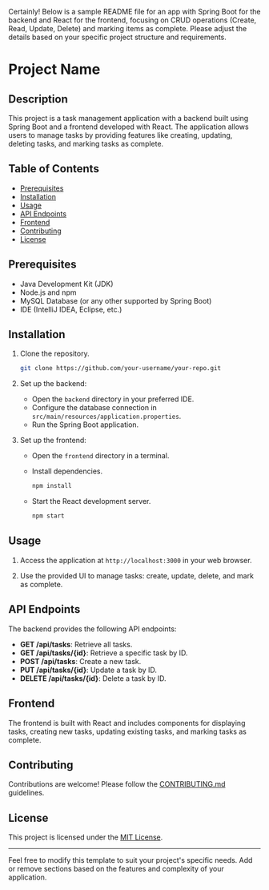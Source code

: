 Certainly! Below is a sample README file for an app with Spring Boot for the backend and React for the frontend, focusing on CRUD operations (Create, Read, Update, Delete) and marking items as complete. Please adjust the details based on your specific project structure and requirements.

# Project Name

## Description

This project is a task management application with a backend built using Spring Boot and a frontend developed with React. The application allows users to manage tasks by providing features like creating, updating, deleting tasks, and marking tasks as complete.

## Table of Contents

- [Prerequisites](#prerequisites)
- [Installation](#installation)
- [Usage](#usage)
- [API Endpoints](#api-endpoints)
- [Frontend](#frontend)
- [Contributing](#contributing)
- [License](#license)

## Prerequisites

- Java Development Kit (JDK)
- Node.js and npm
- MySQL Database (or any other supported by Spring Boot)
- IDE (IntelliJ IDEA, Eclipse, etc.)

## Installation

1. Clone the repository.

   ```bash
   git clone https://github.com/your-username/your-repo.git
   ```

2. Set up the backend:

   - Open the `backend` directory in your preferred IDE.
   - Configure the database connection in `src/main/resources/application.properties`.
   - Run the Spring Boot application.

3. Set up the frontend:

   - Open the `frontend` directory in a terminal.
   - Install dependencies.

     ```bash
     npm install
     ```

   - Start the React development server.

     ```bash
     npm start
     ```

## Usage

1. Access the application at `http://localhost:3000` in your web browser.

2. Use the provided UI to manage tasks: create, update, delete, and mark as complete.

## API Endpoints

The backend provides the following API endpoints:

- **GET /api/tasks**: Retrieve all tasks.
- **GET /api/tasks/{id}**: Retrieve a specific task by ID.
- **POST /api/tasks**: Create a new task.
- **PUT /api/tasks/{id}**: Update a task by ID.
- **DELETE /api/tasks/{id}**: Delete a task by ID.

## Frontend

The frontend is built with React and includes components for displaying tasks, creating new tasks, updating existing tasks, and marking tasks as complete.

## Contributing

Contributions are welcome! Please follow the [CONTRIBUTING.md](CONTRIBUTING.md) guidelines.

## License

This project is licensed under the [MIT License](LICENSE).

---

Feel free to modify this template to suit your project's specific needs. Add or remove sections based on the features and complexity of your application.

